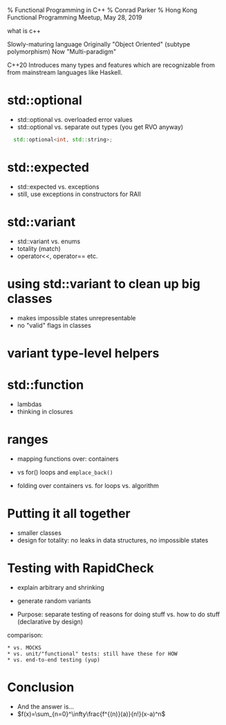% Functional Programming in C++
% Conrad Parker
% Hong Kong Functional Programming Meetup, May 28, 2019

what is c++

Slowly-maturing language
Originally "Object Oriented" (subtype polymorphism)
Now "Multi-paradigm"

C++20 Introduces many types and features which are recognizable from
from mainstream languages like Haskell.

# std::optional

  * std::optional vs. overloaded error values
  * std::optional vs. separate out types (you get RVO anyway)

```c++
  std::optional<int, std::string>;
```

# std::expected
  * std::expected vs. exceptions
  * still, use exceptions in constructors for RAII

# std::variant

  * std::variant vs. enums
  * totality (match)
  * operator<<, operator== etc.

# using std::variant to clean up big classes
  * makes impossible states unrepresentable
  * no "valid" flags in classes

# variant type-level helpers

# std::function
  * lambdas
  * thinking in closures

# ranges

  * mapping functions over: containers
  * vs for() loops and `emplace_back()`

  * folding over containers
    vs. for loops
    vs. algorithm

# Putting it all together

  * smaller classes
  * design for totality: no leaks in data structures,
    no impossible states

# Testing with RapidCheck

  * explain arbitrary and shrinking
  * generate random variants

  * Purpose: separate testing of reasons for doing stuff vs. how to do stuff
    (declarative by design)

  comparison:

    * vs. MOCKS
    * vs. unit/"functional" tests: still have these for HOW
    * vs. end-to-end testing (yup)

# Conclusion

- And the answer is...
- $f(x)=\sum_{n=0}^\infty\frac{f^{(n)}(a)}{n!}(x-a)^n$

